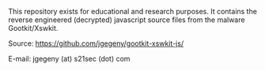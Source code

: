 This repository exists for educational and research purposes. It contains the reverse engineered (decrypted)
javascript source files from the malware Gootkit/Xswkit.

Source: https://github.com/jgegeny/gootkit-xswkit-js/

E-mail: jgegeny (at) s21sec (dot) com
